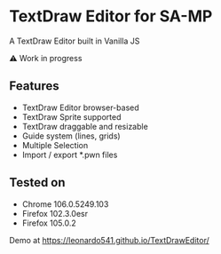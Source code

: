 # TextDraw Editor for SA-MP

A TextDraw Editor built in Vanilla JS

:warning: Work in progress

## Features

- TextDraw Editor browser-based
- TextDraw Sprite supported
- TextDraw draggable and resizable
- Guide system (lines, grids)
- Multiple Selection
- Import / export *.pwn files

## Tested on

- Chrome 106.0.5249.103
- Firefox 102.3.0esr
- Firefox 105.0.2

Demo at https://leonardo541.github.io/TextDrawEditor/
